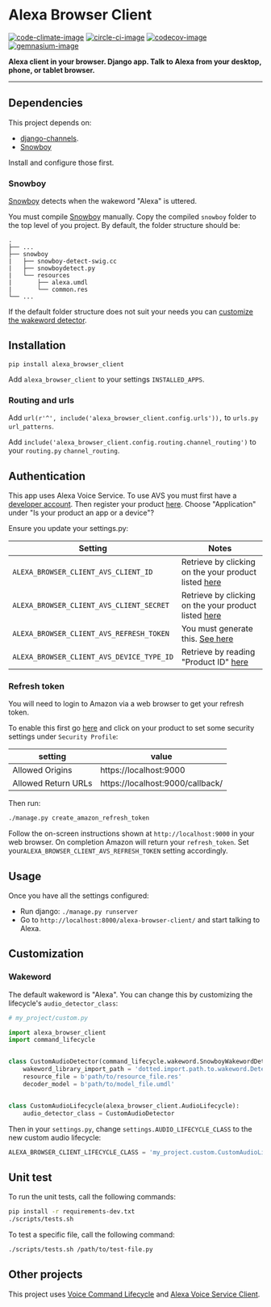 # Alexa Browser Client

[![code-climate-image]][code-climate]
[![circle-ci-image]][circle-ci]
[![codecov-image]][codecov]
[![gemnasium-image]][gemnasium]

**Alexa client in your browser. Django app. Talk to Alexa from your desktop, phone, or tablet browser.**

---

## Dependencies ##

This project depends on:
- [django-channels](https://channels.readthedocs.io/en/stable/).
- [Snowboy](https://github.com/Kitt-AI/snowboy#compile-a-python-wrapper)

Install and configure those first.

### Snowboy ###
[Snowboy](https://github.com/Kitt-AI/snowboy#compile-a-python-wrapper) detects when the wakeword "Alexa" is uttered.

You must compile [Snowboy](https://github.com/Kitt-AI/snowboy#compile-a-python-wrapper) manually. Copy the compiled `snowboy` folder to the top level of you project. By default, the folder structure should be:
```
.
├── ...
├── snowboy
|   ├── snowboy-detect-swig.cc
|   ├── snowboydetect.py
|   └── resources
|       ├── alexa.umdl
|       └── common.res
└── ...
```

If the default folder structure does not suit your needs you can [customize the wakeword detector](#wakeword).

## Installation

```
pip install alexa_browser_client
```

Add `alexa_browser_client` to your settings `INSTALLED_APPS`.

### Routing and urls
Add `url(r'^', include('alexa_browser_client.config.urls')),` to `urls.py` `url_patterns`.

Add `include('alexa_browser_client.config.routing.channel_routing')` to your `routing.py` `channel_routing`.

## Authentication ##

This app uses Alexa Voice Service. To use AVS you must first have a [developer account](http://developer.amazon.com). Then register your product [here](https://developer.amazon.com/avs/home.html#/avs/products/new). Choose "Application" under "Is your product an app or a device"?

Ensure you update your settings.py:

| Setting                             | Notes                                 |
| ----------------------------------- | ------------------------------------- |
| `ALEXA_BROWSER_CLIENT_AVS_CLIENT_ID`     | Retrieve by clicking on the your product listed [here](https://developer.amazon.com/avs/home.html#/avs/home)   |
| `ALEXA_BROWSER_CLIENT_AVS_CLIENT_SECRET` | Retrieve by clicking on the your product listed [here](https://developer.amazon.com/avs/home.html#/avs/home)   |
| `ALEXA_BROWSER_CLIENT_AVS_REFRESH_TOKEN` | You must generate this. [See here](#refresh-token)                                                               |
| `ALEXA_BROWSER_CLIENT_AVS_DEVICE_TYPE_ID` | Retrieve by reading "Product ID" [here](https://developer.amazon.com/avs/home.html#/avs/home) |

### Refresh token ###

You will need to login to Amazon via a web browser to get your refresh token.

To enable this first go [here](https://developer.amazon.com/avs/home.html#/avs/home) and click on your product to set some security settings under `Security Profile`:

| setting             | value                            |
| ------------------- | ---------------------------------|
| Allowed Origins     | https://localhost:9000           |
| Allowed Return URLs | https://localhost:9000/callback/ |

Then run:

```sh
./manage.py create_amazon_refresh_token
```

Follow the on-screen instructions shown at `http://localhost:9000` in your web browser. On completion Amazon will return your `refresh_token`. Set your`ALEXA_BROWSER_CLIENT_AVS_REFRESH_TOKEN` setting accordingly.

## Usage

Once you have all the settings configured:

- Run django: `./manage.py runserver`
- Go to `http://localhost:8000/alexa-browser-client/` and start talking to Alexa.

## Customization ##

### Wakeword ###

The default wakeword is "Alexa". You can change this by customizing the lifecycle's `audio_detector_class`:

```py
# my_project/custom.py

import alexa_browser_client
import command_lifecycle


class CustomAudioDetector(command_lifecycle.wakeword.SnowboyWakewordDetector):
    wakeword_library_import_path = 'dotted.import.path.to.wakeword.Detector'
    resource_file = b'path/to/resource_file.res'
    decoder_model = b'path/to/model_file.umdl'


class CustomAudioLifecycle(alexa_browser_client.AudioLifecycle):
    audio_detector_class = CustomAudioDetector
```

Then in your `settings.py`, change
`settings.AUDIO_LIFECYCLE_CLASS` to the new custom audio lifecycle:

```py
ALEXA_BROWSER_CLIENT_LIFECYCLE_CLASS = 'my_project.custom.CustomAudioLifecycle'
```

## Unit test ##

To run the unit tests, call the following commands:

```sh
pip install -r requirements-dev.txt
./scripts/tests.sh
```

To test a specific file, call the following command:

```sh
./scripts/tests.sh /path/to/test-file.py
```

## Other projects

This project uses [Voice Command Lifecycle](https://github.com/richtier/voice-command-lifecycle) and [Alexa Voice Service Client](https://github.com/richtier/alexa-voice-service-client).

[code-climate-image]: https://codeclimate.com/github/richtier/alexa-browser-client/badges/gpa.svg
[code-climate]: https://codeclimate.com/github/richtier/alexa-browser-client

[circle-ci-image]: https://circleci.com/gh/richtier/alexa-browser-client/tree/master.svg?style=svg
[circle-ci]: https://circleci.com/gh/richtier/alexa-browser-client/tree/master

[codecov-image]: https://codecov.io/gh/richtier/alexa-browser-client/branch/master/graph/badge.svg
[codecov]: https://codecov.io/gh/richtier/alexa-browser-client

[gemnasium-image]: https://gemnasium.com/badges/github.com/richtier/alexa-browser-client.svg
[gemnasium]: https://gemnasium.com/github.com/richtier/alexa-browser-client

